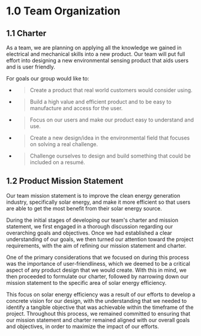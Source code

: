 # **1.0 Team Organization** 

## **1.1 Charter**

As a team, we are planning on applying all the knowledge we gained in
electrical and mechanical skills into a new product. Our team will put
full effort into designing a new environmental sensing product that aids
users and is user friendly.

For goals our group would like to:

  - > Create a product that real world customers would consider using.

  - > Build a high value and efficient product and to be easy to
    > manufacture and access for the user.

  - > Focus on our users and make our product easy to understand and
    > use.

  - > Create a new design/idea in the environmental field that focuses
    > on solving a real challenge.

  - > Challenge ourselves to design and build something that could be
    > included on a resumé.

## **1.2 Product Mission Statement**

Our team mission statement is to improve the clean energy generation
industry, specifically solar energy, and make it more efficient so that
users are able to get the most benefit from their solar energy source.

During the initial stages of developing our team's charter and mission statement, we first engaged in a thorough discussion regarding our overarching goals and objectives. Once we had established a clear understanding of our goals, we then turned our attention toward the project requirements, with the aim of refining our mission statement and charter.

One of the primary considerations that we focused on during this process was the importance of user-friendliness, which we deemed to be a critical aspect of any product design that we would create. With this in mind, we then proceeded to formulate our charter, followed by narrowing down our mission statement to the specific area of solar energy efficiency.

This focus on solar energy efficiency was a result of our efforts to develop a concrete vision for our design, with the understanding that we needed to identify a tangible objective that was achievable within the timeframe of the project. Throughout this process, we remained committed to ensuring that our mission statement and charter remained aligned with our overall goals and objectives, in order to maximize the impact of our efforts.


